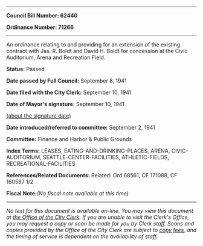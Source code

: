 

********

**Council Bill Number: 62440**
   
**Ordinance Number: 71266**
********

 An ordinance relating to and providing for an extension of the existing contract with Jas. R. Boldt and David H. Boldt for concession at the Civic Auditorium, Arena and Recreation Field.

**Status:** Passed
   
**Date passed by Full Council:** September 8, 1941
   
**Date filed with the City Clerk:** September 10, 1941
   
**Date of Mayor's signature:** September 10, 1941
   
[(about the signature date)](/~public/approvaldate.htm)
   
   
   
**Date introduced/referred to committee:** September 2, 1941
   
**Committee:** Finance and Harbor & Public Grounds
   
   
**Index Terms:** LEASES, EATING-AND-DRINKING-PLACES, ARENA, CIVIC-AUDITORIUM, SEATTLE-CENTER-FACILITIES, ATHLETIC-FIELDS, RECREATIONAL-FACILITIES

**References/Related Documents:** Related: Ord 68561, CF 171088, CF 160587 1/2

**Fiscal Note:**_(No fiscal note available at this time)_
********

_No text for this document is available on-line. You may view this document at [the Office of the City Clerk](http://www.seattle.gov/leg/clerk/contactUs.htm). If you are unable to visit the Clerk's Office, you may request a copy or scan be made for you by Clerk staff. Scans and copies provided by the Office of the City Clerk are subject to [copy fees](http://clerk.seattle.gov/~public/clerkfees.htm), and the timing of service is dependent on the availability of staff._


